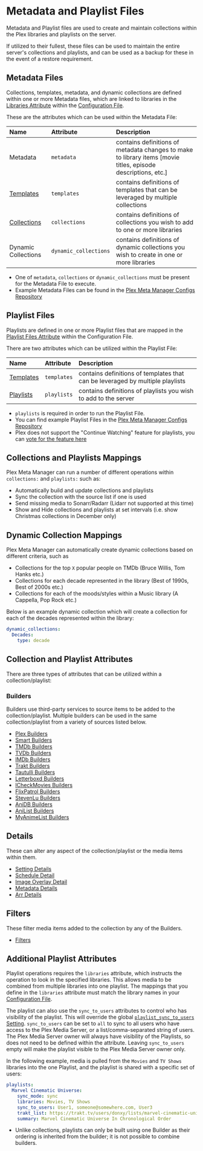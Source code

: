 # Metadata and Playlist Files

Metadata and Playlist files are used to create and maintain collections within the Plex libraries and playlists on the server.

If utilized to their fullest, these files can be used to maintain the entire server's collections and playlists, and can be used as a backup for these in the event of a restore requirement.

## Metadata Files

Collections, templates, metadata, and dynamic collections are defined within one or more Metadata files, which are linked to libraries in the [Libraries Attribute](../config/libraries) within the [Configuration File](../config/configuration.md).

These are the attributes which can be used within the Metadata File:

| Name                                               | Attribute             | Description                                       |
|:---------------------------------------------------|:----------------------|:--------------------------------------------------|
| Metadata                                           | `metadata`            | contains definitions of metadata changes to make to library items [movie titles, episode descriptions, etc.] |
| [Templates](templates)                             | `templates`           | contains definitions of templates that can be leveraged by multiple collections |
| [Collections](#collections-and-playlists-mappings) | `collections`         | contains definitions of collections you wish to add to one or more libraries |
| Dynamic Collections                                | `dynamic_collections` | contains definitions of dynamic collections you wish to create in one or more libraries |

* One of `metadata`, `collections` or `dynamic_collections` must be present for the Metadata File to execute.
* Example Metadata Files can be found in the [Plex Meta Manager Configs Repository](https://github.com/meisnate12/Plex-Meta-Manager-Configs)

## Playlist Files

Playlists are defined in one or more Playlist files that are mapped in the [Playlist Files Attribute](../config/playlist) within the Configuration File.

There are two attributes which can be utilized within the Playlist File:

| Name                                         | Attribute   | Description                                                |
|:---------------------------------------------|:------------|:-----------------------------------------------------------|
| [Templates](templates)                       | `templates` | contains definitions of templates that can be leveraged by multiple playlists       |
| [Playlists](#additional-playlist-attributes) | `playlists` | contains definitions of playlists you wish to add to the server |

* `playlists` is required in order to run the Playlist File.
* You can find example Playlist Files in the [Plex Meta Manager Configs Repository](https://github.com/meisnate12/Plex-Meta-Manager-Configs)
* Plex does not support the "Continue Watching" feature for playlists, you can [vote for the feature here](https://forums.plex.tv/t/playlists-remember-position-for-subsequent-resume/84866/39)

## Collections and Playlists Mappings

Plex Meta Manager can run a number of different operations within `collections:` and `playlists:` such as:

* Automatically build and update collections and playlists
* Sync the collection with the source list if one is used
* Send missing media to Sonarr/Radarr (Lidarr not supported at this time)
* Show and Hide collections and playlists at set intervals (i.e. show Christmas collections in December only)


## Dynamic Collection Mappings

Plex Meta Manager can automatically create dynamic collections based on different criteria, such as

* Collections for the top `X` popular people on TMDb (Bruce Willis, Tom Hanks etc.)
* Collections for each decade represented in the library (Best of 1990s, Best of 2000s etc.)
* Collections for each of the moods/styles within a Music library (A Cappella, Pop Rock etc.)

Below is an example dynamic collection which will create a collection for each of the decades represented within the library:

```yaml
dynamic_collections:
  Decades:
    type: decade
```

## Collection and Playlist Attributes

There are three types of attributes that can be utilized within a collection/playlist:

### Builders

Builders use third-party services to source items to be added to the collection/playlist. Multiple builders can be used in the same collection/playlist from a variety of sources listed below.

* [Plex Builders](builders/plex)
* [Smart Builders](builders/smart)
* [TMDb Builders](builders/tmdb)
* [TVDb Builders](builders/tvdb)
* [IMDb Builders](builders/imdb)
* [Trakt Builders](builders/trakt)
* [Tautulli Builders](builders/tautulli)
* [Letterboxd Builders](builders/letterboxd)
* [ICheckMovies Builders](builders/icheckmovies)
* [FlixPatrol Builders](builders/flixpatrol)
* [StevenLu Builders](builders/stevenlu)
* [AniDB Builders](builders/anidb)
* [AniList Builders](builders/anilist)
* [MyAnimeList Builders](builders/myanimelist)

## Details

These can alter any aspect of the collection/playlist or the media items within them.

* [Setting Details](details/setting)
* [Schedule Detail](details/schedule)
* [Image Overlay Detail](details/overlay)
* [Metadata Details](details/metadata)
* [Arr Details](details/arr)

## Filters

These filter media items added to the collection by any of the Builders.

* [Filters](filters)

## Additional Playlist Attributes

Playlist operations requires the `libraries` attribute, which instructs the operation to look in the specified libraries. This allows media to be combined from multiple libraries into one playlist. The mappings that you define in the `libraries` attribute must match the library names in your [Configuration File](../config/configuration).

The playlist can also use the `sync_to_users` attributes to control who has visibility of the playlist. This will override the global [`playlist_sync_to_users` Setting](../config/settings.md#playlist-sync-to-users). `sync_to_users` can be set to `all` to sync to all users who have access to the Plex Media Server, or a list/comma-separated string of users. The Plex Media Server owner will always have visibility of the Playlists, so does not need to be defined within the attribute. Leaving `sync_to_users` empty will make the playlist visible to the Plex Media Server owner only.

In the following example, media is pulled from the `Movies` and `TV Shows` libraries into the one Playlist, and the playlist is shared with a specific set of users:

```yaml
playlists:
  Marvel Cinematic Universe:
    sync_mode: sync
    libraries: Movies, TV Shows
    sync_to_users: User1, someone@somewhere.com, User3
    trakt_list: https://trakt.tv/users/donxy/lists/marvel-cinematic-universe?sort=rank,asc
    summary: Marvel Cinematic Universe In Chronological Order
```
* Unlike collections, playlists can only be built using one Builder as their ordering is inherited from the builder; it is not possible to combine builders.